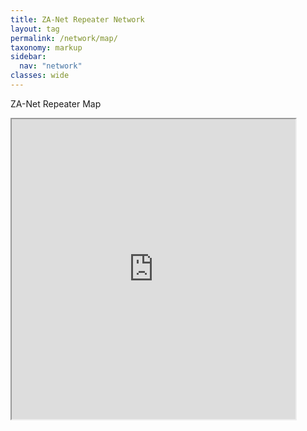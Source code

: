 ```yaml
---
title: ZA-Net Repeater Network
layout: tag
permalink: /network/map/
taxonomy: markup
sidebar:
  nav: "network"
classes: wide
---
```

ZA-Net Repeater Map

<iframe src="https://www.google.com/maps/d/u/0/edit?mid=17xwd4QMlLNjfkhBsdLY2IsjwW5YB_OI&ll=-26.982130676498976%2C29.83288350925367&z=7" width="90%" height="480"></iframe>